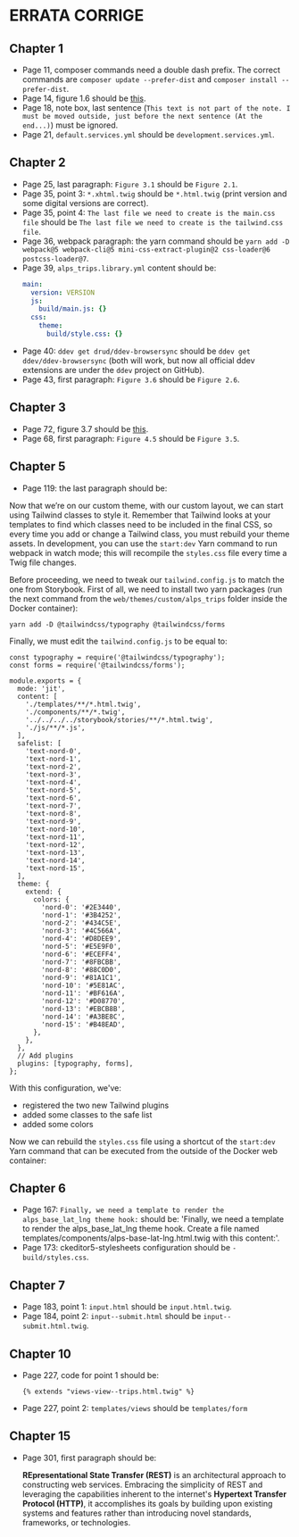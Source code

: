 # ERRATA CORRIGE

## Chapter 1

* Page 11, composer commands need a double dash prefix. The correct commands are `composer update --prefer-dist` and `composer install --prefer-dist`.
* Page 14, figure 1.6 should be [this](ERRATA/1.6.png).
* Page 18, note box, last sentence (`This text is not part of the note. I must be moved outside, just before the next sentence (At the end...)`) must be ignored.
* Page 21, `default.services.yml` should be `development.services.yml`.

## Chapter 2

* Page 25, last paragraph: `Figure 3.1` should be `Figure 2.1`.
* Page 35, point 3: `*.xhtml.twig` should be `*.html.twig` (print version and some digital versions are correct).
* Page 35, point 4: `The last file we need to create is the main.css file` should be `The last file we need to create is the tailwind.css file`.
* Page 36, webpack paragraph: the yarn command should be `yarn add -D webpack@5 webpack-cli@5 mini-css-extract-plugin@2 css-loader@6 postcss-loader@7`.
* Page 39, `alps_trips.library.yml` content should be:
  ```yml
  main:
    version: VERSION
    js:
      build/main.js: {}
    css:
      theme:
        build/style.css: {}
  ```
* Page 40: `ddev get drud/ddev-browsersync` should be `ddev get ddev/ddev-browsersync` (both will work, but now all official ddev extensions are under the `ddev` project on GitHub).
* Page 43, first paragraph: `Figure 3.6` should be `Figure 2.6`.

## Chapter 3

* Page 72, figure 3.7 should be [this](ERRATA/3.7.png).
* Page 68, first paragraph: `Figure 4.5` should be `Figure 3.5`.

## Chapter 5

* Page 119: the last paragraph should be:

Now that we’re on our custom theme, with our custom layout, we can start using Tailwind classes to style it. Remember that Tailwind looks at your templates to find which classes need to be included in the final CSS, so every time you add or change a Tailwind class, you must rebuild your theme assets. In development, you can use the `start:dev` Yarn command to run webpack in watch mode; this will recompile the `styles.css` file every time a Twig file changes.

Before proceeding, we need to tweak our `tailwind.config.js` to match the one from Storybook. First of all, we need to install two yarn packages (run the next command from the `web/themes/custom/alps_trips` folder inside the Docker container):

```
yarn add -D @tailwindcss/typography @tailwindcss/forms
```

Finally, we must edit the `tailwind.config.js` to be equal to:

```
const typography = require('@tailwindcss/typography');
const forms = require('@tailwindcss/forms');

module.exports = {
  mode: 'jit',
  content: [
    './templates/**/*.html.twig',
    './components/**/*.twig',
    '../../../../storybook/stories/**/*.html.twig',
    './js/**/*.js',
  ],
  safelist: [
    'text-nord-0',
    'text-nord-1',
    'text-nord-2',
    'text-nord-3',
    'text-nord-4',
    'text-nord-5',
    'text-nord-6',
    'text-nord-7',
    'text-nord-8',
    'text-nord-9',
    'text-nord-10',
    'text-nord-11',
    'text-nord-12',
    'text-nord-13',
    'text-nord-14',
    'text-nord-15',
  ],
  theme: {
    extend: {
      colors: {
        'nord-0': '#2E3440',
        'nord-1': '#3B4252',
        'nord-2': '#434C5E',
        'nord-3': '#4C566A',
        'nord-4': '#D8DEE9',
        'nord-5': '#E5E9F0',
        'nord-6': '#ECEFF4',
        'nord-7': '#8FBCBB',
        'nord-8': '#88C0D0',
        'nord-9': '#81A1C1',
        'nord-10': '#5E81AC',
        'nord-11': '#BF616A',
        'nord-12': '#D08770',
        'nord-13': '#EBCB8B',
        'nord-14': '#A3BE8C',
        'nord-15': '#B48EAD',
      },
    },
  },
  // Add plugins
  plugins: [typography, forms],
};
```

With this configuration, we've:

* registered the two new Tailwind plugins
* added some classes to the safe list
* added some colors

Now we can rebuild the `styles.css` file using a shortcut of the `start:dev` Yarn command that can be executed from the outside of the Docker web container:

## Chapter 6

* Page 167: `Finally, we need a template to render the alps_base_lat_lng theme hook:` should be: 'Finally, we need a template to render the alps_base_lat_lng theme hook. Create a file named templates/components/alps-base-lat-lng.html.twig with this content:'.
* Page 173: ckeditor5-stylesheets configuration should be `- build/styles.css`.

## Chapter 7

* Page 183, point 1: `input.html` should be `input.html.twig`.
* Page 184, point 2: `input--submit.html` should be `input--submit.html.twig`.

## Chapter 10

* Page 227, code for point 1 should be:
  ```twig
  {% extends "views-view--trips.html.twig" %}
  ```
* Page 227, point 2: `templates/views` should be `templates/form`

## Chapter 15

* Page 301, first paragraph should be:
  
  **REpresentational State Transfer (REST)** is an architectural approach to constructing web services. Embracing the simplicity of REST and leveraging the capabilities inherent to the internet's **Hypertext Transfer Protocol (HTTP)**, it accomplishes its goals by building upon existing systems and features rather than introducing novel standards, frameworks, or technologies.
